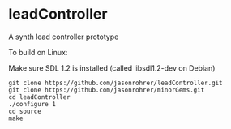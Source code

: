 # leadController
A synth lead controller prototype


To build on Linux:

Make sure SDL 1.2 is installed (called libsdl1.2-dev on Debian)

````
git clone https://github.com/jasonrohrer/leadController.git
git clone https://github.com/jasonrohrer/minorGems.git
cd leadController
./configure 1
cd source
make
````